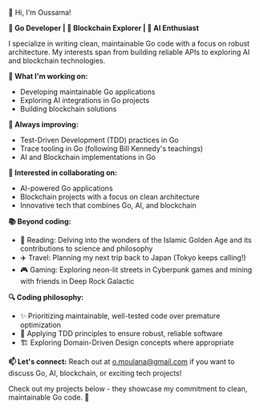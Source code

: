 **👋** Hi, I'm Oussama!

**🚀 Go Developer | 🔗 Blockchain Explorer | 🤖 AI Enthusiast**

I specialize in writing clean, maintainable Go code with a focus on robust architecture. My interests span from building reliable APIs to exploring AI and blockchain technologies.

**🔧 What I'm working on:**
- Developing maintainable Go applications
- Exploring AI integrations in Go projects
- Building blockchain solutions

**🌱 Always improving:**
- Test-Driven Development (TDD) practices in Go
- Trace tooling in Go (following Bill Kennedy's teachings)
- AI and Blockchain implementations in Go

**💼 Interested in collaborating on:**
- AI-powered Go applications
- Blockchain projects with a focus on clean architecture
- Innovative tech that combines Go, AI, and blockchain

**📚 Beyond coding:**
- 📖 Reading: Delving into the wonders of the Islamic Golden Age and its contributions to science and philosophy
- ✈️ Travel: Planning my next trip back to Japan (Tokyo keeps calling!)
- 🎮 Gaming: Exploring neon-lit streets in Cyberpunk games and mining with friends in Deep Rock Galactic

**🔍 Coding philosophy:**
- ✨ Prioritizing maintainable, well-tested code over premature optimization
- 🧪 Applying TDD principles to ensure robust, reliable software
- 🏗️ Exploring Domain-Driven Design concepts where appropriate

**📫 Let's connect:**
Reach out at o.moulana@gmail.com if you want to discuss Go, AI, blockchain, or exciting tech projects!

Check out my projects below - they showcase my commitment to clean, maintainable Go code. 🚀

<!---
oussamm/oussamm is a ✨ special ✨ repository because its `README.md` (this file) appears on your GitHub profile.
You can click the Preview link to take a look at your changes.
--->
